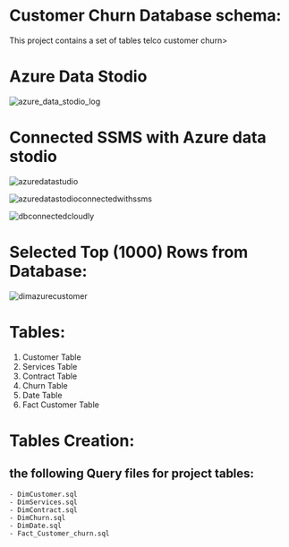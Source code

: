# Customer Churn Database schema:
  This project contains a set of tables telco customer churn>

# Azure Data Stodio
![azure_data_stodio_log](https://github.com/user-attachments/assets/6fde55bb-c662-4f7c-bffe-baefa0da70f2)

# Connected SSMS with Azure data stodio

![azuredatastudio](https://github.com/user-attachments/assets/7e20547e-8248-4166-b440-3e9003ebeae2)

![azuredatastodioconnectedwithssms](https://github.com/user-attachments/assets/2486d7f9-b8c4-4f87-b732-3a93c587a70a)

![dbconnectedcloudly](https://github.com/user-attachments/assets/d4b66528-3f9f-4f60-9987-b3f059ec85d5)

# Selected Top (1000) Rows from Database:

![dimazurecustomer](https://github.com/user-attachments/assets/cd26fe04-a36e-42cd-90a5-b452f4d116cc)

# Tables:

  1. Customer Table
  2. Services Table
  3. Contract Table
  4. Churn Table
  5. Date Table
  6. Fact Customer Table

# Tables Creation:

  ## the following Query files for project tables:

    - DimCustomer.sql
    - DimServices.sql
    - DimContract.sql
    - DimChurn.sql
    - DimDate.sql
    - Fact_Customer_churn.sql
